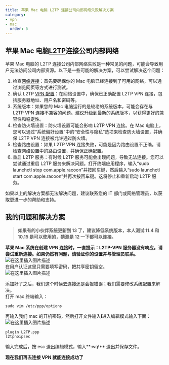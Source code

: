 ```yaml
---
title: 苹果 Mac 电脑 L2TP 连接公司内部网络失败解决方案
category:
- vpn
- mac
  order: 5
---
```


## 苹果 Mac 电脑[L2TP](https://so.csdn.net/so/search?q=L2TP&spm=1001.2101.3001.7020)连接公司内部网络

苹果 Mac 电脑的 L2TP 连接公司内部网络失败是一种常见的问题，可能会导致用户无法访问公司内部资源。以下是一些可能的解决方案，可以尝试解决这个问题：

1.  检查[网络连接](https://so.csdn.net/so/search?q=%E7%BD%91%E7%BB%9C%E8%BF%9E%E6%8E%A5&spm=1001.2101.3001.7020)：首先要确保你的 Mac 电脑已经连接到了可用的网络，可以通过浏览网页等方式进行测试。
2.  确认 L2TP [VPN 配置](https://so.csdn.net/so/search?q=VPN%E9%85%8D%E7%BD%AE&spm=1001.2101.3001.7020)：在网络设置中，确保已正确配置 L2TP VPN 连接，包括服务器地址、用户名和密码等。
3.  系统版本：如果您的 Mac 电脑运行的是较老的系统版本，可能会存在与 L2TP VPN 连接不兼容的问题。建议升级到最新的系统版本，以获得更好的兼容性和稳定性。
4.  检查防火墙设置：防火墙设置可能会影响 L2TP VPN 连接。在 Mac 电脑上，您可以通过“系统偏好设置”中的“安全性与隐私”选项来检查防火墙设置，并确保 L2TP VPN 连接被允许通过防火墙。
5.  检查路由设置：如果 L2TP VPN 连接失败，可能是因为路由设置不正确。请检查网络设置中的路由设置，并确保正确配置。
6.  重启 L2TP 服务：有时候 L2TP 服务可能会出现问题，导致无法连接。您可以尝试通过重启 L2TP 服务来解决问题。打开终端应用程序，输入“sudo launchctl stop com.apple.racoon”并按回车键，然后输入“sudo launchctl start com.apple.racoon”并再次按回车键。这将停止和重新启动 L2TP 服务。

如果以上的解决方案都无法解决问题，建议联系您的 IT 部门或网络管理员，以获取更进一步的帮助和支持。

## 我的问题和解决方案

> **如果有的小伙伴系统更新到 13 了，建议降低系统版本，本人测试 11.4 和 10.15 是可以使用的，猜测是 12 一下都可以连接。**

**苹果 Mac 系统在创建 VPN 连接时，一直提示：L2TP-VPN 服务器没有响应。请尝试重新连接。如果仍然有问题，请验证你的设置并与管理员联系。**  
![在这里插入图片描述](https://img-blog.csdnimg.cn/c5626743dea4441ca0e1ce423cccb9e1.png)  
在用户认证这里只需要填写密码，把共享密钥留空。  
![在这里插入图片描述](https://img-blog.csdnimg.cn/01f510743e564b3faa9b53f0ed7d2516.png)

添加好了之后，我们这个时候去连接还是会报错误；我们需要修改系统配置来解决。  
打开 mac 终端输入：

    sudo vim /etc/ppp/options

再输入我们 mac 的开机密码，然后打开文件输入**i**进入编辑模式输入下面：  
![在这里插入图片描述](https://img-blog.csdnimg.cn/28e9b3e08baa4348bb85650bab1f1a1e.png)

    plugin L2TP.ppp
    l2tpnoipsec

输入完成后，按 esc 退出编辑模式，输入**:wq!** 退出并保存文件。

**现在我们再去连接 VPN 就能连接成功了**
